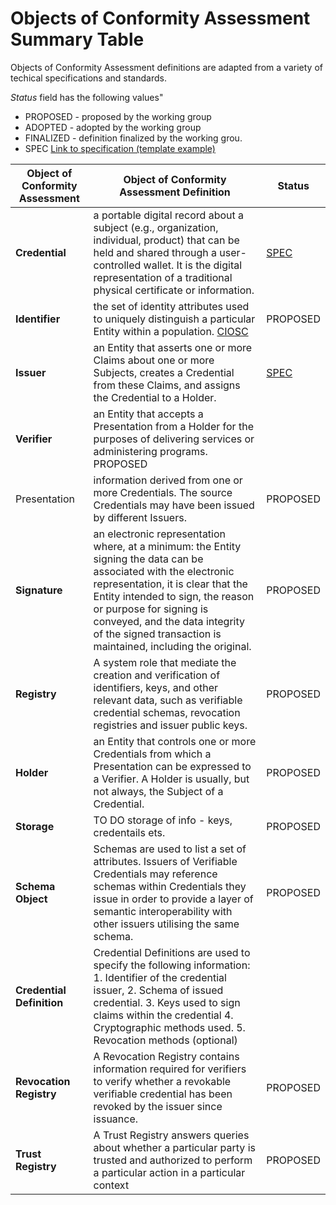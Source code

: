 # Objects of Conformity Assessment Summary Table

Objects of Conformity Assessment definitions are adapted from a variety of techical specifications and standards.

*Status* field has the following values"
* PROPOSED - proposed by the working group
* ADOPTED - adopted by the working group
* FINALIZED - definition finalized by the working grou. 
* SPEC [Link to specification (template example)](./objca-template.md)

|Object of Conformity Assessment |Object of Conformity Assessment Definition|Status|
|----|----|----|
|**Credential**|a portable digital record about a subject (e.g., organization, individual, product) that can be held and shared through a user-controlled wallet. It is the digital representation of a traditional physical certificate or information.|[SPEC](./objca-digital-credential.md)|
|**Identifier**|the set of identity attributes used to uniquely distinguish a particular Entity within a population. [CIOSC]()|PROPOSED|
|**Issuer**|an Entity that asserts one or more Claims about one or more Subjects, creates a Credential from these Claims, and assigns the Credential to a Holder.  |[SPEC](./objca-issuer.md)|
|**Verifier**|an Entity that accepts a Presentation from a Holder for the purposes of delivering services or administering programs. PROPOSED|
|Presentation|information derived from one or more Credentials. The source Credentials may have been issued by different Issuers. |PROPOSED|
|**Signature**|an electronic representation where, at a minimum: the Entity signing the data can be associated with the electronic representation, it is clear that the Entity intended to sign, the reason or purpose for signing is conveyed, and the data integrity of the signed transaction is maintained, including the original. |PROPOSED|
|**Registry**|A system role that mediate the creation and verification of identifiers, keys, and other relevant data, such as verifiable credential schemas, revocation registries and issuer public keys.|PROPOSED|
|**Holder**|an Entity that controls one or more Credentials from which a Presentation can be expressed to a Verifier. A Holder is usually, but not always, the Subject of a Credential.|PROPOSED|
|**Storage**|TO DO storage of info - keys, credentails ets.|PROPOSED|
|**Schema Object**|Schemas are used to list a set of attributes. Issuers of Verifiable Credentials may reference schemas within Credentials they issue in order to provide a layer of semantic interoperability with other issuers utilising the same schema.|PROPOSED|
|**Credential Definition**| Credential Definitions are used to specify the following information: 1. Identifier of the credential issuer, 2. Schema of issued credential. 3. Keys used to sign claims within the credential 4. Cryptographic methods used. 5. Revocation methods (optional)|
|**Revocation Registry**|A Revocation Registry contains information required for verifiers to verify whether a revokable verifiable credential has been revoked by the issuer since issuance.|PROPOSED|
|**Trust Registry**|A Trust Registry answers queries about whether a particular party is trusted and authorized to perform a particular action in a particular context|PROPOSED|

